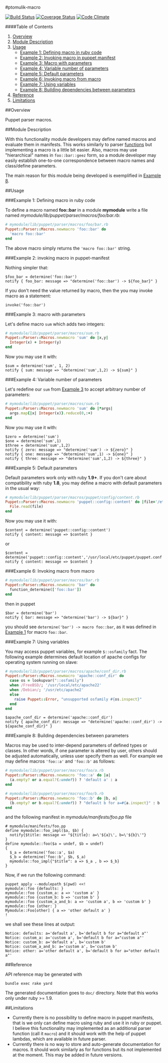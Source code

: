 #ptomulik-macro

[![Build Status](https://travis-ci.org/ptomulik/puppet-macro.png?branch=master)](https://travis-ci.org/ptomulik/puppet-macro)
[![Coverage Status](https://coveralls.io/repos/ptomulik/puppet-macro/badge.png)](https://coveralls.io/r/ptomulik/puppet-macro)
[![Code Climate](https://codeclimate.com/github/ptomulik/puppet-macro.png)](https://codeclimate.com/github/ptomulik/puppet-macro)

####Table of Contents

1. [Overview](#overview)
2. [Module Description](#module-description)
3. [Usage](#usage)
   * [Example 1: Defining macro in ruby code](#example-1-defining-macro-in-ruby-code)
   * [Example 2: Invoking macro in puppet manifest](#example-2-invoking-macro-in-puppet-manifest)
   * [Example 3: Macro with parameters](#example-3-macro-with-parameters)
   * [Example 4: Variable number of parameters](#example-4-variable-number-of-parameters)
   * [Example 5: Default parameters](#example-5-default-parameters)
   * [Example 6: Invoking macro from macro](#example-6-invoking-macro-from-macro)
   * [Example 7: Using variables](#example-7-using-variables)
   * [Example 8: Building dependencies between parameters](#example-8-building-dependencies-between-parameters)
4. [Reference](#reference)
5. [Limitations](#limitations)

##<a id="overview"></a>Overview

Puppet parser macros.

##<a id="module-description"></a>Module Description

With this functionality module developers may define named macros and evaluate
them in manifests. This works similarly to parser
[functions](http://docs.puppetlabs.com/guides/custom_functions.html) but
implementing a macro is a little bit easier. Also, macros may use
"hierarchical" names in `foo::bar::geez` form, so a module developer may easily
establish one-to-one correspondence between macro names and class/define
parameters.

The main reason for this module being developed is exemplified in
[Example 8](#example-8-building-dependencies-between-parameters).

##<a id="usage"></a>Usage

###<a id="example-1-defining-macro-in-ruby-code"></a>Example 1: Defining macro in ruby code

To define a macro named **foo::bar** in a module **mymodule** write a file
named *mymodule/lib/puppet/parser/macros/foo/bar.rb*:

```ruby
# mymodule/lib/puppet/parser/macros/foo/bar.rb
Puppet::Parser::Macros.newmacro 'foo::bar' do
  'macro foo::bar'
end
```

The above macro simply returns the `'macro foo::bar'` string.

###<a id="example-2-invoking-macro-in-puppet-manifest"></a>Example 2: invoking macro in puppet-manifest

Nothing simpler that:

```puppet
$foo_bar = determine('foo::bar')
notify { foo_bar: message => "determine('foo::bar') -> ${foo_bar}" }
```

If you don't need the value returned by macro, then the you may invoke macro as
a statement:

```puppet
invoke('foo::bar')
```

###<a id="example-3-macro-with-parameters"></a>Example 3: macro with parameters

Let's define macro `sum` which adds two integers:

```ruby
# mymodule/lib/puppet/parser/macros/sum.rb
Puppet::Parser::Macros.newmacro 'sum' do |x,y|
  Integer(x) + Integer(y)
end
```

Now you may use it with:

```puppet
$sum = determine('sum', 1, 2)
notify { sum: message => "determine('sum',1,2) -> ${sum}" }
```

###<a id="example-4-variable-number-of-parameters"></a>Example 4: Variable number of parameters

Let's redefine our `sum` from [Example 3](#example-3-macro-with-parameters) to accept arbitrary number of parameters:

```ruby
# mymodule/lib/puppet/parser/macros/sum.rb
Puppet::Parser::Macros.newmacro 'sum' do |*args|
  args.map{|x| Integer(x)}.reduce(0,:+)
end
```

Now you may use it with:

```puppet
$zero = determine('sum')
$one = determine('sum',1)
$three = determine('sum',1,2)
notify { zero: message => "determine('sum') -> ${zero}" }
notify { one: message => "determine('sum',1) -> ${one}" }
notify { three: message => "determine('sum',1,2) -> ${three}" }
```

###<a id="example-5-default-parameters"></a>Example 5: Default parameters

Default parameters work only with ruby **1.9+**. If you don't care about
compatibility with ruby **1.8**, you may define a macro with default parameters
in the usual way:
```ruby
# mymodule/lib/puppet/parser/macros/puppet/config/content.rb
Puppet::Parser::Macros.newmacro 'puppet::config::content' do |file='/etc/puppet/puppet.conf'|
  File.read(file)
end
```

Now you may use it with:

```puppet
$content = determine('puppet::config::content')
notify { content: message => $content }
```

or

```puppet
$content = determine('puppet::config::content','/usr/local/etc/puppet/puppet.conf')
notify { content: message => $content }
```

###<a id="example-6-invoking-macro-from-macro"></a>Example 6: Invoking macro from macro

```ruby
# mymodule/lib/puppet/parser/macros/bar.rb
Puppet::Parser::Macros.newmacro 'bar' do
  function_determine(['foo::bar'])
end
```

then in puppet

```puppet
$bar = determine('bar')
notify { bar: message => "determine('bar') -> ${bar}" }
```

you should see `determine('bar') -> macro foo::bar`, as it was defined in
[Example 1](#example-1-defining-macro-in-ruby-code) for macro `foo::bar`.

###<a id="example-7-using-variables"></a>Example 7: Using variables

You may access puppet variables, for example `$::osfamily` fact.  The following
example determines default location of apache configs for operating system
running on slave:

```ruby
# mymodule/lib/puppet/parser/macros/apache/conf_dir.rb
Puppet::Parser::Macros.newmacro 'apache::conf_dir' do
  case os = lookupvar("::osfamily")
  when /FreeBSD/; '/usr/local/etc/apache22'
  when /Debian/; '/usr/etc/apache2'
  else
    raise Puppet::Error, "unsupported osfamily #{os.inspect}"
  end
end
```

```puppet
$apache_conf_dir = determine('apache::conf_dir')
notify { apache_conf_dir: message => "determine('apache::conf_dir') -> ${apache_conf_dir}" }
```

###<a id="example-8-building-dependencies-between-parameters"></a>Example 8: Building dependencies between parameters

Macros may be used to inter-depend parameters of defined types or classes. In
other words, if one parameter is altered by user, others should be adjusted
automatically, unless user specify them as well. For example we may define
macros `'foo::a'` and `'foo::b'` as follows:

```ruby
# mymodule/lib/puppet/parser/macros/foo/a.rb
Puppet::Parser::Macros.newmacro 'foo::a' do |a|
  (a.empty? or a.equal?(:undef)) ? 'default a' : a
end
```

```ruby
# mymodule/lib/puppet/parser/macros/foo/b.rb
Puppet::Parser::Macros.newmacro 'foo::b' do |b, a|
  (b.empty? or b.equal?(:undef)) ? "default b for a=#{a.inspect}" : b
end
```

and the following manifest in *mymodule/manifests/foo.pp* file

```puppet
# mymodule/manifests/foo.pp
define mymodule::foo_impl($a, $b) {
  notify{$title: message => "${title}: a=\'${a}\', b=\'${b}\'"}
}
define mymodule::foo($a = undef, $b = undef)
{
  $_a = determine('foo::a', $a)
  $_b = determine('foo::b', $b, $_a)
  mymodule::foo_impl{"$title": a => $_a , b => $_b}
}
```

Now, if we run the following command:

```console
puppet apply --modulepath $(pwd) <<!
mymodule::foo {defaults: }
mymodule::foo {custom_a: a => 'custom a' }
mymodule::foo {custom_b: b => 'custom b' }
mymodule::foo {custom_a_and_b: a => 'custom a', b => 'custom b' }
mymodule::foo {other: }
Mymodule::Foo[other] { a => 'other default a' }
!
```

we shall see these lines at output:

```console
Notice: defaults: a='default a', b='default b for a="default a"'
Notice: custom_a: a='custom a', b='default b for a="custom a"'
Notice: custom_b: a='default a', b='custom b'
Notice: custom_a_and_b: a='custom a', b='custom b'
Notice: other: a='other default a', b='default b for a="other default a"'
```

##<a id="reference"></a>Reference

API reference may be generated with

```console
bundle exec rake yard
```

The generated documentation goes to `doc/` directory. Note that this works only
under ruby >= 1.9.

##Limitations

* Currently there is no possibility to define macro in puppet manifests, that is
  we only can define macro using ruby and use it in ruby or puppet. I believe
  this functionality may implemented as an additional parser function (call it
  `macro`) and it should work with the help of puppet lambdas, which are
  available in future parser.
* Currently there is no way to store and auto-generate documentation for macros.
  It should work similarly as for functions but its not implemented at the
  moment. This may be added in future versions.
